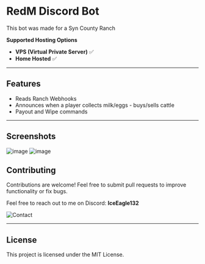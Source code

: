 # RedM Discord Bot

This bot was made for a Syn County Ranch

**Supported Hosting Options**
- **VPS (Virtual Private Server)** ✅
- **Home Hosted** ✅
---

## Features
- Reads Ranch Webhooks
- Announces when a player collects milk/eggs - buys/sells cattle
- Payout and Wipe commands
---


## Screenshots
![image](https://github.com/user-attachments/assets/a65fb430-b900-43bb-b3ed-45ae2c1cf732)
![image](https://github.com/user-attachments/assets/063462d8-0fac-44f0-b492-88f18308c393)



## Contributing

Contributions are welcome! Feel free to submit pull requests to improve functionality or fix bugs.

Feel free to reach out to me on Discord: **IceEagle132**

![Contact](https://github.com/user-attachments/assets/be45bb0c-58c2-4c75-a2e1-9a424bac0309)

---

## License

This project is licensed under the MIT License.
